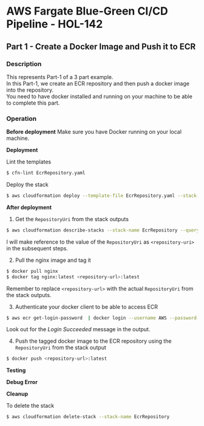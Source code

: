 # AWS Fargate Blue-Green CI/CD Pipeline - HOL-142

## Part 1 - Create a Docker Image and Push it to ECR

### Description

This represents Part-1 of a 3 part example.  
In this Part-1, we create an ECR repository and then push a docker image into the repository.  
You need to have docker installed and running on your machine to be able to complete this part.

### Operation

**Before deployment**
Make sure you have Docker running on your local machine.

**Deployment**

Lint the templates

```bash
$ cfn-lint EcrRepository.yaml
```

Deploy the stack

```bash
$ aws cloudformation deploy --template-file EcrRepository.yaml --stack-name EcrRepository
```

**After deployment**

1. Get the `RepositoryUri` from the stack outputs

```bash
$ aws cloudformation describe-stacks --stack-name EcrRepository --query "Stacks[0].Outputs" --no-cli-pager
```

I will make reference to the value of the `RepositoryUri` as `<repository-uri>` in the subsequent steps.

2. Pull the nginx image and tag it

```bash
$ docker pull nginx
$ docker tag nginx:latest <repository-url>:latest
```

Remember to replace `<repository-url>` with the actual `RepositoryUri` from the stack outputs.

3. Authenticate your docker client to be able to access ECR

```bash
$ aws ecr get-login-password  | docker login --username AWS --password-stdin <repository-url>
```

Look out for the _Login Succeeded_ message in the output.

4. Push the tagged docker image to the ECR repository using the `RepositoryUri` from the stack output

```bash
$ docker push <repository-url>:latest
```

**Testing**

**Debug Error**

**Cleanup**

To delete the stack

```bash
$ aws cloudformation delete-stack --stack-name EcrRepository
```

